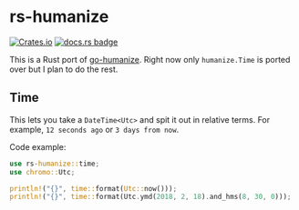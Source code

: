 # rs-humanize

[![Crates.io](https://img.shields.io/crates/v/rs-humanize.svg)](https://crates.io/crates/rs-humanize)
[![docs.rs badge](https://docs.rs/rs-humanize/badge.svg)](https://docs.rs/rs-humanize)

This is a Rust port of [go-humanize](https://github.com/dustin/go-humanize).
Right now only `humanize.Time` is ported over but I plan to do the rest.

## Time

This lets you take a `DateTime<Utc>` and spit it out in relative terms. For
example, `12 seconds ago` or `3 days from now`.

Code example:
```rust
use rs-humanize::time;
use chromo::Utc;

println!("{}", time::format(Utc::now()));
println!("{}", time::format(Utc.ymd(2018, 2, 18).and_hms(8, 30, 0)));
```
